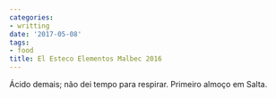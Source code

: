 ```yaml
---
categories:
- writting
date: '2017-05-08'
tags:
- food
title: El Esteco Elementos Malbec 2016
---
```


Ácido demais; não dei tempo para respirar. Primeiro almoço em Salta.

